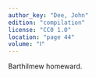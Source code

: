 ```yaml
---
author_key: "Dee, John"
edition: "compilation"
license: "CC0 1.0"
location: "page 44"
volume: "Ⅰ"
---
```

Barthilmew homeward.
